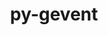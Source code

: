 ---
title: "py-gevent"
layout: cache
categories: [package, v0.18.0]
meta: {"versions": ["1.5.0", "21.12.0"], "compilers": ["gcc@=7.5.0"], "oss": ["ubuntu18.04"], "platforms": ["linux"], "targets": ["x86_64"], "stacks": ["data-vis-sdk", "e4s", "root"], "num_specs": 3, "num_specs_by_stack": {"data-vis-sdk": 1, "root": 3, "e4s": 2}}
spec_details: [{"hash": "k3q7rskqgvmisliqxgaaxmg57epsddu7", "compiler": "gcc@=7.5.0", "versions": ["1.5.0"], "os": "ubuntu18.04", "platform": "linux", "target": "x86_64", "variants": [], "stacks": ["data-vis-sdk", "root"], "size": "-", "tarball": "https://binaries.spack.io/v0.18.0/build_cache/linux-ubuntu18.04-x86_64/gcc-7.5.0/py-gevent-1.5.0/linux-ubuntu18.04-x86_64-gcc-7.5.0-py-gevent-1.5.0-k3q7rskqgvmisliqxgaaxmg57epsddu7.spack"}, {"hash": "gj65o5re5fngm2hidppza4v4abzklzet", "compiler": "gcc@=7.5.0", "versions": ["21.12.0"], "os": "ubuntu18.04", "platform": "linux", "target": "x86_64", "variants": [], "stacks": ["e4s", "root"], "size": "-", "tarball": "https://binaries.spack.io/v0.18.0/build_cache/linux-ubuntu18.04-x86_64/gcc-7.5.0/py-gevent-21.12.0/linux-ubuntu18.04-x86_64-gcc-7.5.0-py-gevent-21.12.0-gj65o5re5fngm2hidppza4v4abzklzet.spack"}, {"hash": "gl33svobc4ip5ki3rgpxdxz6e6sb7f6m", "compiler": "gcc@=7.5.0", "versions": ["1.5.0"], "os": "ubuntu18.04", "platform": "linux", "target": "x86_64", "variants": [], "stacks": ["e4s", "root"], "size": "-", "tarball": "https://binaries.spack.io/v0.18.0/build_cache/linux-ubuntu18.04-x86_64/gcc-7.5.0/py-gevent-1.5.0/linux-ubuntu18.04-x86_64-gcc-7.5.0-py-gevent-1.5.0-gl33svobc4ip5ki3rgpxdxz6e6sb7f6m.spack"}]
---